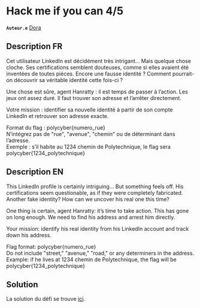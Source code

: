 # Hack me if you can 4/5

**`Auteur.e`** [Dora](https://www.linkedin.com/in/dora-bianquis/)

## Description FR

Cet utilisateur LinkedIn est décidément très intrigant… Mais quelque chose cloche. Ses certifications semblent douteuses, comme si elles avaient été inventées de toutes pièces. Encore une fausse identité ? Comment pourrait-on découvrir sa véritable identité cette fois-ci ?

Une chose est sûre, agent Hanratty : il est temps de passer à l’action. Les jeux ont assez duré. Il faut trouver son adresse et l’arrêter directement.

Votre mission : identifier sa nouvelle identité à partir de son compte LinkedIn et retrouver son adresse exacte.

Format du flag : polycyber{numero_rue}  
N’intégrez pas de "rue", "avenue", "chemin" ou de déterminant dans l’adresse.  
Exemple : s’il habite au 1234 chemin de Polytechnique, le flag sera polycyber{1234_polytechnique}

## Description EN

This LinkedIn profile is certainly intriguing… But something feels off. His certifications seem questionable, as if they were completely fabricated. Another fake identity? How can we uncover his real one this time?

One thing is certain, agent Hanratty: it’s time to take action. This has gone on long enough. We need to find his address and arrest him directly.

Your mission: identify his real identity from his LinkedIn account and track down his address.

Flag format: polycyber{numero_rue}  
Do not include "street," "avenue," "road," or any determiners in the address.  
Example: if he lives at 1234 chemin de Polytechnique, the flag will be polycyber{1234_polytechnique}

## Solution

La solution du défi se trouve [ici](solution/).
